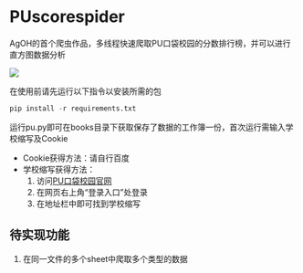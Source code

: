 # PUscorespider

AgOH的首个爬虫作品，多线程快速爬取PU口袋校园的分数排行榜，并可以进行直方图数据分析

![](https://s3.ax1x.com/2020/12/27/r4Ipmd.png)

在使用前请先运行以下指令以安装所需的包

```Python
pip install -r requirements.txt
```

运行pu.py即可在books目录下获取保存了数据的工作簿一份，首次运行需输入学校缩写及Cookie

* Cookie获得方法：请自行百度
* 学校缩写获得方法：
  1. 访问[PU口袋校园官网](http://www.pocketuni.net/)
  2. 在网页右上角“登录入口”处登录
  3. 在地址栏中即可找到学校缩写

## 待实现功能

1. 在同一文件的多个sheet中爬取多个类型的数据
